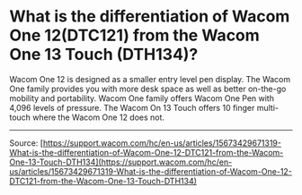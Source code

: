 # What is the differentiation of Wacom One 12(DTC121) from the Wacom One 13 Touch (DTH134)?

Wacom One 12 is designed as a smaller entry level pen display. The Wacom One family provides you with more desk space as well as better on-the-go mobility and portability. Wacom One family offers Wacom One Pen with 4,096 levels of pressure. The Wacom On 13 Touch offers 10 finger multi-touch where the Wacom One 12 does not.

---
Source: [https://support.wacom.com/hc/en-us/articles/15673429671319-What-is-the-differentiation-of-Wacom-One-12-DTC121-from-the-Wacom-One-13-Touch-DTH134](https://support.wacom.com/hc/en-us/articles/15673429671319-What-is-the-differentiation-of-Wacom-One-12-DTC121-from-the-Wacom-One-13-Touch-DTH134)

